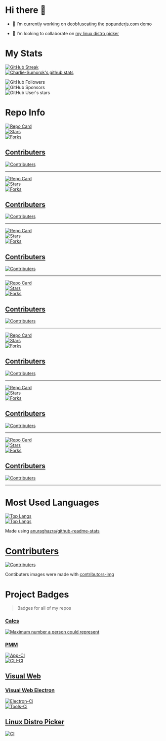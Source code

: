 # Hi there 👋

<!--
**Charlie-Sumorok/Charlie-Sumorok** is a ✨ _special_ ✨ repository because its `README.md` (this file) appears on your GitHub profile.

Here are some ideas to get you started:
-->

- 🔭 I’m currently working on deobfuscating the [popunderjs.com](https://popunderjs.com) demo
<!--
- 🌱 I’m currently learning ...
  -->
- 👯 I’m looking to collaborate on [my linux distro picker](https://github.com/Charlie-Sumorok/Linux-Distro-Picker)
<!--
- 🤔 I’m looking for help with ...
- 💬 Ask me about ...
- 📫 How to reach me: ...
- 😄 Pronouns: ...
- ⚡ Fun fact: ...
  -->

# My Stats

[![GitHub Streak](https://github-readme-streak-stats.herokuapp.com/?user=Charlie-Sumorok&theme=onedark)](https://github.com/DenverCoder1/github-readme-streak-stats) \
[]()
[![Charlie-Sumorok's github stats](https://github-readme-stats.vercel.app/api?username=Charlie-Sumorok&show_icons=true&theme=onedark)][github-readme-stats-repo] \
[]()

![GitHub Followers](https://img.shields.io/github/followers/Charlie-Sumorok?style=social) \
![GitHub Sponsors](https://img.shields.io/github/sponsors/Charlie-Sumorok?style=social) \
![GitHub User's stars](https://img.shields.io/github/stars/Charlie-Sumorok?style=social) \
[]()

# Repo Info

[![Repo Card](https://github-readme-stats.vercel.app/api/pin/?username=Charlie-Sumorok&repo=Linux-Distro-Picker&theme=onedark&show_icons=truecover-container)](https://github.com/Charlie-Sumorok/Linux-Distro-Picker) \
[![Stars](https://img.shields.io/github/stars/Charlie-Sumorok/Linux-Distro-Picker?style=social)](https://github.com/Charlie-Sumorok/Linux-Distro-Picker) \
[![Forks](https://img.shields.io/github/forks/Charlie-Sumorok/Linux-Distro-Picker?style=social)](https://github.com/Charlie-Sumorok/Linux-Distro-Picker) \
[]()

## [Contributers][contributers-site]

[![Contributers](https://Contributors-img.web.app/image?repo=Charlie-Sumorok/Linux-Distro-Picker)](https://github.com/Charlie-Sumorok/Linux-Distro-Picker/graphs/Contributors)

---

[![Repo Card](https://github-readme-stats.vercel.app/api/pin/?username=Charlie-Sumorok&repo=PMM&theme=onedark&show_icons=truecover-container)](https://github.com/Charlie-Sumorok/PMM) \
[![Stars](https://img.shields.io/github/stars/Charlie-Sumorok/PMM?style=social)](https://github.com/Charlie-Sumorok/PMM) \
[![Forks](https://img.shields.io/github/forks/Charlie-Sumorok/PMM?style=social)](https://github.com/Charlie-Sumorok/PMM) \
[]()

## [Contributers][contributers-site]

[![Contributers](https://Contributors-img.web.app/image?repo=Charlie-Sumorok/PMM)](https://github.com/Charlie-Sumorok/PMM/graphs/Contributors)

---

[![Repo Card](https://github-readme-stats.vercel.app/api/pin/?username=Charlie-Sumorok&repo=Visual-Web&theme=onedark&show_icons=truecover-container)](https://github.com/Charlie-Sumorok/Visual-Web) \
[![Stars](https://img.shields.io/github/stars/Charlie-Sumorok/Visual-Web?style=social)](https://github.com/Charlie-Sumorok/Visual-Web) \
[![Forks](https://img.shields.io/github/forks/Charlie-Sumorok/Visual-Web?style=social)](https://github.com/Charlie-Sumorok/Visual-Web) \
[]()

## [Contributers][contributers-site]

[![Contributers](https://Contributors-img.web.app/image?repo=Charlie-Sumorok/Visual-Web)](https://github.com/Charlie-Sumorok/Visual-Web/graphs/Contributors)

---

[![Repo Card](https://github-readme-stats.vercel.app/api/pin/?username=Charlie-Sumorok&repo=Visual-Web-Electron&theme=onedark&show_icons=truecover-container)](https://github.com/Charlie-Sumorok/Visual-Web-Electron) \
[![Stars](https://img.shields.io/github/stars/Charlie-Sumorok/Visual-Web-Electron?style=social)](https://github.com/Charlie-Sumorok/Visual-Web-Electron) \
[![Forks](https://img.shields.io/github/forks/Charlie-Sumorok/Visual-Web-Electron?style=social)](https://github.com/Charlie-Sumorok/Visual-Web-Electron) \
[]()

## [Contributers][contributers-site]

[![Contributers](https://Contributors-img.web.app/image?repo=Charlie-Sumorok/Visual-Web-Electron)](https://github.com/Charlie-Sumorok/Visual-Web-Electron/graphs/Contributors)

---

[![Repo Card](https://github-readme-stats.vercel.app/api/pin/?username=Charlie-Sumorok&repo=pop-under-deobfuscation&theme=onedark&show_icons=truecover-container)](https://github.com/Charlie-Sumorok/pop-under-deobfuscation) \
[![Stars](https://img.shields.io/github/stars/Charlie-Sumorok/pop-under-deobfuscation?style=social)](https://github.com/Charlie-Sumorok/pop-under-deobfuscation) \
[![Forks](https://img.shields.io/github/forks/Charlie-Sumorok/pop-under-deobfuscation?style=social)](https://github.com/Charlie-Sumorok/pop-under-deobfuscation) \
[]()

## [Contributers][contributers-site]

[![Contributers](https://Contributors-img.web.app/image?repo=Charlie-Sumorok/pop-under-deobfuscation)](https://github.com/Charlie-Sumorok/pop-under-deobfuscation/graphs/Contributors)

---

[![Repo Card](https://github-readme-stats.vercel.app/api/pin/?username=Charlie-Sumorok&repo=Calcs&theme=onedark&show_icons=truecover-container)](https://github.com/Charlie-Sumorok/Calcs) \
[![Stars](https://img.shields.io/github/stars/Charlie-Sumorok/Calcs?style=social)](https://github.com/Charlie-Sumorok/Calcs) \
[![Forks](https://img.shields.io/github/forks/Charlie-Sumorok/Calcs?style=social)](https://github.com/Charlie-Sumorok/Calcs) \
[]()

## [Contributers][contributers-site]

[![Contributers](https://Contributors-img.web.app/image?repo=Charlie-Sumorok/Calcs)](https://github.com/Charlie-Sumorok/Calcs/graphs/Contributors)

---

[![Repo Card](https://github-readme-stats.vercel.app/api/pin/?username=Charlie-Sumorok&repo=react-desktop&theme=onedark&show_icons=truecover-container)](https://github.com/Charlie-Sumorok/react-desktop) \
[![Stars](https://img.shields.io/github/stars/Charlie-Sumorok/react-desktop?style=social)](https://github.com/Charlie-Sumorok/react-desktop) \
[![Forks](https://img.shields.io/github/forks/Charlie-Sumorok/react-desktop?style=social)](https://github.com/Charlie-Sumorok/react-desktop) \
[]()

## [Contributers][contributers-site]

[![Contributers](https://Contributors-img.web.app/image?repo=Charlie-Sumorok/react-desktop)](https://github.com/Charlie-Sumorok/react-desktop/graphs/Contributors)

---

# Most Used Languages

[![Top Langs](https://github-readme-stats.vercel.app/api/top-langs/?username=Charlie-Sumorok&theme=onedark&show_icons=true)][github-readme-stats-repo] \
[]()
[![Top Langs](https://github-readme-stats.vercel.app/api/top-langs/?username=Charlie-Sumorok&theme=onedark&show_icons=true&layout=compact)][github-readme-stats-repo] \
[]()

Made using [anuraghazra/github-readme-stats][github-readme-stats-repo]

[github-readme-stats-repo]: https://github.com/anuraghazra/github-readme-stats

# [Contributers][contributers-site]

[![Contributers](https://Contributors-img.web.app/image?repo=Charlie-Sumorok/Visual-Web)](https://github.com/Charlie-Sumorok/Visual-Web/graphs/Contributors)

Contibuters images were made with [contributors-img][contributers-site]

[contributers-site]: https://Contrib.rocks

# Project Badges

> Badges for all of my repos

### [Calcs](https://github.com/Charlie-Sumorok/Calcs)

[![Maximum number a person could represent][person-to-number-badge]][person-to-number-link]

[person-to-number-badge]: https://github.com/Charlie-Sumorok/Calcs/actions/workflows/human_to_number.yml/badge.svg
[person-to-number-link]: https://github.com/Charlie-Sumorok/Calcs/actions/workflows/human_to_number.yml
[cli-ci-badge]: https://github.com/Charlie-Sumorok/pmm/actions/workflows/CLI-Ci.yml/badge.svg
[cli-ci-workflow]: https://github.com/Charlie-Sumorok/pmm/actions/workflows/CLI-Ci.yml

### [PMM](https://github.com/Charlie-Sumorok/PMM)

[![App-CI][app-ci-badge]][app-ci-workflow] \
[![CLI-CI][cli-ci-badge]][cli-ci-workflow] \
[]()

[app-ci-badge]: https://github.com/Charlie-Sumorok/pmm/actions/workflows/App-Ci.yml/badge.svg
[app-ci-workflow]: https://github.com/Charlie-Sumorok/pmm/actions/workflows/App-Ci.yml
[cli-ci-badge]: https://github.com/Charlie-Sumorok/pmm/actions/workflows/CLI-Ci.yml/badge.svg
[cli-ci-workflow]: https://github.com/Charlie-Sumorok/pmm/actions/workflows/CLI-Ci.yml

## [Visual Web](https://github.com/Charlie-Sumorok/Visual-Web)

### [Visual Web Electron](https://github.com/Charlie-Sumorok/Visual-Web-Electron)

[![Electron-Ci][electron-ci-badge]][electron-ci-workflow] \
[![Tools-Ci][tools-ci-badge]][tools-ci-link] \
[]()

[electron-ci-badge]: https://github.com/Charlie-Sumorok/Visual-Web-Electron/actions/workflows/Electron-Ci.yml/badge.svg
[electron-ci-workflow]: https://github.com/Charlie-Sumorok/Visual-Web-Electron/actions/workflows/Electron-Ci.yml
[tools-ci-badge]: https://github.com/Charlie-Sumorok/Visual-Web-Electron/actions/workflows/Tools-Ci.yml/badge.svg
[tools-ci-link]: https://github.com/Charlie-Sumorok/Visual-Web-Electron/actions/workflows/Tools-Ci.yml

## [Linux Distro Picker](https://github.com/Charlie-Sumorok/Linux-Distro-Picker)

[![CI][linux-distro-picker-ci-badge]][linux-distro-picker-ci-workflow] \
[]()

[linux-distro-picker-ci-badge]: https://github.com/Charlie-Sumorok/Linux-Distro-Picker/actions/workflows/Ci.yml/badge.svg
[linux-distro-picker-ci-workflow]: https://github.com/Charlie-Sumorok/Linux-Distro-Picker/actions/workflows/Ci.yml
